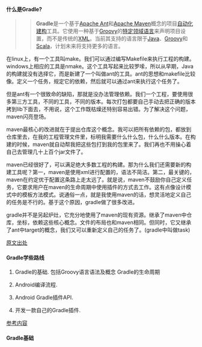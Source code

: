 #### 什么是Gradle?

> > **Gradle**是一个基于[Apache Ant](https://link.zhihu.com/?target=http%3A//zh.wikipedia.org/wiki/Apache_Ant)和[Apache Maven](https://link.zhihu.com/?target=http%3A//zh.wikipedia.org/wiki/Apache_Maven)概念的项目[自动化建构](https://link.zhihu.com/?target=http%3A//zh.wikipedia.org/wiki/%E8%87%AA%E5%8B%95%E5%8C%96%E5%BB%BA%E6%A7%8B)工具。它使用一种基于[Groovy](https://link.zhihu.com/?target=http%3A//zh.wikipedia.org/wiki/Groovy)的[特定领域语言](https://link.zhihu.com/?target=http%3A//zh.wikipedia.org/w/index.php%3Ftitle%3D%E7%89%B9%E5%AE%9A%E9%A2%86%E5%9F%9F%E8%AF%AD%E8%A8%80%26action%3Dedit%26redlink%3D1)来声明项目设置，而不是传统的[XML](https://link.zhihu.com/?target=http%3A//zh.wikipedia.org/wiki/XML)。当前其支持的语言限于[Java](https://link.zhihu.com/?target=http%3A//zh.wikipedia.org/wiki/Java)、[Groovy](https://link.zhihu.com/?target=http%3A//zh.wikipedia.org/wiki/Groovy)和[Scala](https://link.zhihu.com/?target=http%3A//zh.wikipedia.org/wiki/Scala)，计划未来将支持更多的语言。

在linux上，有一个工具叫make。我们可以通过编写Makefile来执行工程的构建。windows上相应的工具是nmake。这个工具写起来比较罗嗦，所以从早期，Java的构建就没有选择它，而是新建了一个叫做ant的工具。ant的思想和makefile比较像。定义一个任务，规定它的依赖，然后就可以通过ant来执行这个任务了。

但是ant有一个很致命的缺陷，那就是没办法管理依赖。我们一个工程，要使用很多第三方工具，不同的工具，不同的版本。每次打包都要自己手动去把正确的版本拷到lib下面去，不用说，这个工作既枯燥还特别容易出错。为了解决这个问题，maven闪亮登场。

maven最核心的改进就在于提出仓库这个概念。我可以把所有依赖的包，都放到仓库里去，在我的工程管理文件里，标明我需要什么什么包，什么什么版本。在构建的时候，maven就自动帮我把这些包打到我的包里来了。我们再也不用操心着自己去管理几十上百个jar文件了。

maven已经很好了，可以满足绝大多数工程的构建。那为什么我们还需要新的构建工具呢？第一，maven是使用xml进行配置的，语法不简洁。第二，最关键的，maven在约定优于配置这条路上走太远了。就是说，maven不鼓励你自己定义任务，它要求用户在maven的生命周期中使用插件的方式去工作。这有点像设计模式中的模板方法模式。说通俗一点，就是我使用maven的话，想灵活地定义自己的任务是不行的。基于这个原因，gradle做了很多改进。

gradle并不是另起炉灶，它充分地使用了maven的现有资源。继承了maven中仓库，坐标，依赖这些核心概念。文件的布局也和maven相同。但同时，它又继承了ant中target的概念，我们又可以重新定义自己的任务了。(gradle中叫做task)

[原文出处](https://zhuanlan.zhihu.com/p/24429133)

#### Gradle学些路线

1. Gradle的基础.
   包括Groovy语言语法及概念
   Gradle的生命周期

2. Android编译流程.
3. Android Gradle插件API.
4. 开发一款自己的Gradle插件.

[参考内容](https://mp.weixin.qq.com/s/2FTpDA5jSrrojVIVuoYOSQ)

#### Gradle基础

